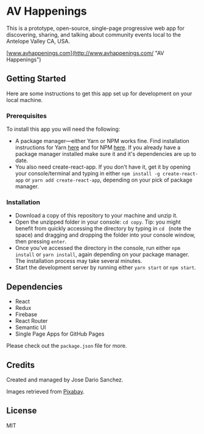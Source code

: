 # AV Happenings

This is a prototype, open-source, single-page progressive web app for discovering, sharing, and talking about community events local to the Antelope Valley CA, USA.

[www.avhappenings.com](http://www.avhappenings.com/ "AV Happenings")

## Getting Started

Here are some instructions to get this app set up for development on your local machine.

### Prerequisites

To install this app you will need the following:

* A package manager—either Yarn or NPM works fine. Find installation instructions for Yarn [here](https://yarnpkg.com/lang/en/docs/install/) and for NPM [here](https://www.npmjs.com/get-npm). If you already have a package manager installed make sure it and it's dependencies are up to date.
* You also need create-react-app. If you don't have it, get it by opening your console/terminal and typing in either `npm install -g create-react-app` or `yarn add create-react-app`, depending on your pick of package manager.

### Installation

* Download a copy of this repository to your machine and unzip it.
* Open the unzipped folder in your console: `cd copy`. Tip: you might benefit from quickly accessing the directory by typing in `cd ` (note the space) and dragging and dropping the folder into your console window, then pressing `enter`.
* Once you've accessed the directory in the console, run either `npm install` or `yarn install`, again depending on your package manager. The installation process may take several minutes.
* Start the development server by running either `yarn start` or `npm start`.

## Dependencies
* React
* Redux
* Firebase
* React Router
* Semantic UI
* Single Page Apps for GitHub Pages

Please check out the `package.json` file for more.

## Credits

Created and managed by Jose Dario Sanchez.

Images retrieved from [Pixabay](https://pixabay.com/ "Pixabay").

## License

MIT

